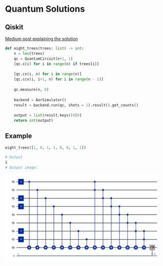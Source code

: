 # Quantum Solutions

## Qiskit
[Medium post explaining the solution](https://medium.com/@kauemiziara/eight-trees-problem-2-c74764013cc6)

```python
def eight_trees(trees: list) -> int:
    n = len(trees)
    qc = QuantumCircuit(n+1, 1)
    [qc.x(i) for i in range(n) if trees[i]]

    [qc.cx(i, n) for i in range(n)]
    [qc.ccx(i, i+1, n) for i in range(n - 1)]

    qc.measure(n, 0)

    backend = AerSimulator()
    result = backend.run(qc, shots = 1).result().get_counts()

    output = list(result.keys())[0]
    return int(output)
```

## Example
```python
eight_trees([1, 0, 1, 1, 0, 0, 1, 1])
``` 
```bash
# Output
1
# Output image:
```

![Output imge](./output.png)
